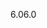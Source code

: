 <span data-ttu-id="0c8e4-101">6.0</span><span class="sxs-lookup"><span data-stu-id="0c8e4-101">6.0</span></span>